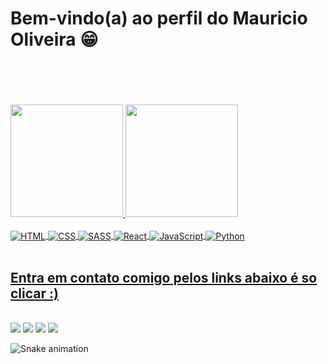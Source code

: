 # Bem-vindo(a) ao perfil do Mauricio Oliveira 😁
<br>
<br>
<br>
<br>

 <div>
  <a href="https://github.com/mauriciomholiveira">
  <img height="180em" src="https://github-readme-stats.vercel.app/api?username=mauriciomholiveira&show_icons=true&theme=tokyonight&include_all_commits=true&count_private=true"/>
  <img height="180em" src="https://github-readme-stats.vercel.app/api/top-langs/?username=mauriciomholiveira&layout=compact&langs_count=10&theme=tokyonight"/>
</div>
<div style="display: inline_block"><br>
  <img align="center" alt="HTML" src="https://img.shields.io/badge/HTML-239120?style=for-the-badge&logo=html5&logoColor=white">
  <img align="center" alt="CSS" src="https://img.shields.io/badge/CSS-239120?&style=for-the-badge&logo=css3&logoColor=white">
  <img align="center" alt="SASS" src="https://img.shields.io/badge/Sass-CC6699?style=for-the-badge&logo=sass&logoColor=white">
  <img align="center" alt="React" src="https://img.shields.io/badge/React-20232A?style=for-the-badge&logo=react&logoColor=61DAFB">
  <img align="center" alt="JavaScript" src="https://img.shields.io/badge/JavaScript-F7DF1E?style=for-the-badge&logo=javascript&logoColor=black">
  <img align="center" alt="Python" src="https://img.shields.io/badge/Python-14354C?style=for-the-badge&logo=python&logoColor=white">
</div>
 
 <br>
 
  ## Entra em contato comigo pelos links abaixo é so clicar :)
  <br>
 
<div> 
  <a href="https://instagram.com/codebymauricio" target="_blank"><img src="https://img.shields.io/badge/-Instagram-%23E4405F?style=for-the-badge&logo=instagram&logoColor=white" target="_blank"></a>
  <a href = "mailto:mauriciomholiveira@icloud.com"><img src="https://img.shields.io/badge/-Email-%23333?style=for-the-badge&logo=icloud&logoColor=blue" target="_blank"></a>
  <a href="https://www.linkedin.com/in/mauriciomholiveira" target="_blank"><img src="https://img.shields.io/badge/-LinkedIn-%230077B5?style=for-the-badge&logo=linkedin&logoColor=white" target="_blank"></a> 
  <a href="https://api.whatsapp.com/send?phone=5548988515644&text=Oi%20Mauricio%2C%20eu%20vim%20pelo%20GitHub" target="_blank"><img src="https://img.shields.io/badge/WhatsApp-25D366?style=for-the-badge&logo=whatsapp&logoColor=white" target="_blank"></a> 
 
  ![Snake animation](https://github.com/mauriciomholiveira/mauriciomholiveira/blob/output/github-contribution-grid-snake.svg)

</div>

